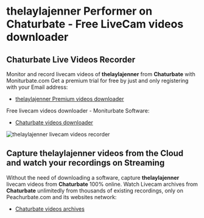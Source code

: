 # thelaylajenner Performer on Chaturbate - Free LiveCam videos downloader

## Chaturbate Live Videos Recorder

Monitor and record livecam videos of **thelaylajenner** from **Chaturbate** with Moniturbate.com
Get a premium trial for free by just and only registering with your Email address:
* [thelaylajenner Premium videos downloader](https://moniturbate.com/request-demo-licence-key.html)

Free livecam videos downloader - Moniturbate Software:
* [Chaturbate videos downloader](https://moniturbate.com/moniturbate-download-software.html)

![thelaylajenner livecam videos recorder](https://peachurnet.com/templates/moniturbate-software.png)


## Capture thelaylajenner videos from the Cloud and watch your recordings on Streaming

Without the need of downloading a software, capture **thelaylajenner** livecam videos from **Chaturbate** 100% online.
Watch Livecam archives from **Chaturbate** unlimitedly from thousands of existing recordings, only on Peachurbate.com and its websites network:
* [Chaturbate videos archives](https://peachurnet.com/)
